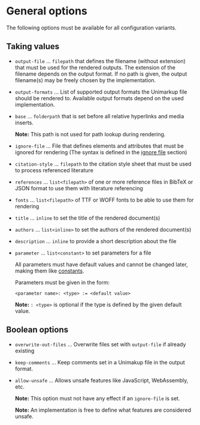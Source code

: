 # General options

The following options must be available for all configuration variants.

## Taking values

- `output-file` ... `filepath` that defines the filename (without extension) that must be used for the rendered outputs. The extension of the filename depends on the output format.
                    If no path is given, the output filename(s) may be freely chosen by the implementation.

- `output-formats` ... List of supported output formats the Unimarkup file should be rendered to. Available output formats depend on the used implementation.

- `base` ... `folderpath` that is set before all relative hyperlinks and media inserts.

  **Note:** This path is not used for path lookup during rendering.

- `ignore-file` ... File that defines elements and attributes that must be ignored for rendering (The syntax is defined in the [ignore file](/configuration/ignore-file.md) section)

- `citation-style` ... `filepath` to the citation style sheet that must be used to process referenced literature

- `references` ... `list<filepath>` of one or more reference files in BibTeX or JSON format to use them with literature referencing

- `fonts` ... `list<filepath>` of TTF or WOFF fonts to be able to use them for rendering

- `title` ... `inline` to set the title of the rendered document(s)

- `authors` ... `list<inline>` to set the authors of the rendered document(s)

- `description` ... `inline` to provide a short description about the file

- `parameter` ... `list<constant>` to set parameters for a file

  All parameters must have default values and cannot be changed later, making them like [constants](/markup/logic/memorables/constants.md).

  Parameters must be given in the form:
  
  ```
  <parameter name>: <type> := <default value>
  ```

  **Note:** `: <type>` is optional if the type is defined by the given default value.

## Boolean options

- `overwrite-out-files` ... Overwrite files set with `output-file` if already existing

- `keep-comments` ... Keep comments set in a Unimakup file in the output format.

- `allow-unsafe` ... Allows unsafe features like JavaScript, WebAssembly, etc.

  **Note:** This option must not have any effect if an `ignore-file` is set.

  **Note:** An implementation is free to define what features are considered unsafe.
